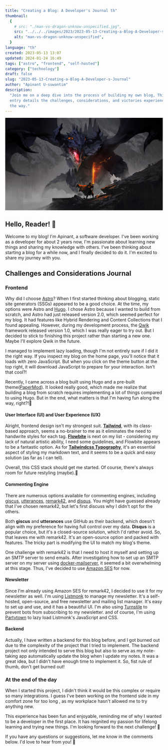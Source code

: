 ```yaml
---
title: "Creating a Blog: A Developer's Journal th"
thumbnail:
  {
    # src: "./man-vs-dragon-unknow-unspecified.jpg",
    src: "../../../images/2023/2023-05-13-Creating-a-Blog-A-Developer-s-Journal/man-vs-dragon-unknow-unspecified.jpg",
    alt: "man-vs-dragon-unknow-unspecified",
  }
language: "th"
created: 2023-05-13 13:07
updated: 2024-01-24 16:49
tags: ["astro", "frontend", "self-hosted"]
category: ["technology"]
draft: false
slug: "2023-05-13-Creating-a-Blog-A-Developer-s-Journal"
author: "Apinant U-suwantim"
description:
  "Join me on a deep dive into the process of building my own blog, This journal
  entry details the challenges, considerations, and victories experienced along
  the way."
---
```


![man-vs-dragon-unknow-unspecified](../../../images/2023/2023-05-13-Creating-a-Blog-A-Developer-s-Journal/man-vs-dragon-unknow-unspecified.jpg)

## Hello, Reader! 👋

Welcome to my blog! I'm Apinant, a software developer. I've been working as a
developer for about 2 years now, I'm passionate about learning new things and
sharing my knowledge with others. I've been thinking about starting a blog for a
while now, and I finally decided to do it. I'm excited to share my journey with
you.

## Challenges and Considerations Journal

### Frontend

Why did I choose [Astro](https://astro.build/)? When I first started thinking
about blogging, static site generators (SSGs) appeared to be a good choice. At
the time, my options were Astro and [Hugo](https://github.com/gohugoio/hugo). I
chose Astro because I wanted to build from scratch, and Astro had just released
version 2.0, which seemed perfect for my blog. It had features like Hybrid
Rendering and Content Collections that I found appealing. However, during my
development process, the [Qwik](https://github.com/BuilderIO/qwik) framework
released version 1.0, which I was really eager to try out. But I decided to
stick to finishing this project rather than starting a new one. Maybe I'll
explore Qwik in the future.

I managed to implement lazy loading, though I'm not entirely sure if I did it
the right way. If you inspect my blog on the home page, you'll notice that it
loads with zero JavaScript. But when you click on the theme button at the top
right, it will download JavaScript to prepare for your interaction. Isn't that
cool?!

Recently, I came across a blog built using Hugo and a pre-built
theme([PaperMod](https://github.com/adityatelange/hugo-PaperMod)). It looked
really good, which made me realize that building a blog from scratch requires
implementing a lot of things compared to using Hugo. But in the end, what
matters is that I'm having fun along the way, right?!🤔

#### User Interface (UI) and User Experience (UX)

Alright, frontend design isn't my strongest suit.
**[Tailwind](https://tailwindcss.com/)**, with its class-based approach, seems a
no-brainer to me as it eliminates the need to handwrite styles for each tag.
**[Flowbite](https://github.com/themesberg/flowbite)** is next on my list -
considering my lack of natural artistic ability, I need some guidelines, and
Flowbite appears to be a fantastic option. As for
**[Tailwindcss Typography](https://github.com/tailwindlabs/tailwindcss-typography)**,
it's an essential aspect of styling my markdown text, and it seems to be a quick
and easy solution (as far as I can tell).

Overall, this CSS stack should get me started. Of course, there's always room
for future restyling (maybe).🫠

#### Commenting Engine

There are numerous options available for commenting engines, including
[giscus](https://github.com/giscus/giscus),
[utterances](https://github.com/utterance/utterances),
[remark42](https://github.com/umputun/remark42), and
[disqus](https://disqus.com/). You might have guessed already that I've chosen
remark42, but let's first discuss why I didn't opt for the others.

Both **giscus** and **utterances** use GitHub as their backend, which doesn't
align with my preference for having full control over my data. **Disqus** is a
popular choice, but it's a closed-source solution, which I'd rather avoid. So,
that leaves me with remark42. It's an open-source option and packed with
features. The tricky part is modifying the UI to match my blog's theme.

One challenge with remark42 is that I need to host it myself and setting up an
SMTP server to send emails. After investigating how to set up an SMTP server on
my server using
[docker-mailserver](https://github.com/docker-mailserver/docker-mailserver), it
seemed a bit overwhelming at this stage. Thus, I've decided to use
[Amazon SES](https://aws.amazon.com/ses/) for now.

#### Newsletter

Since I'm already using Amazon SES for remark42, I decided to use it for my
newsletter as well. I'm using [Listmonk](https://github.com/knadh/listmonk) to
manage my newsletter. It's a self-hosted, open-source, and free newsletter and
mailing list manager. It's easy to set up and use, and it has a beautiful UI.
I'm also using [Turnstile](https://www.cloudflare.com/products/turnstile/) to
prevent bots from subscribing to my newsletter. and of course, I'm using
[Partytown](https://partytown.builder.io/) to lazy load Listmonk's JavaScript
and CSS.

#### Backend

Actually, I have written a backend for this blog before, and I got burned out
due to the complexity of the project that I tried to implement. The backend
project not only intended to serve this blog but also to serve as my note-taking
app automatically update the blog when I update my notes. It was a great idea,
but I didn't have enough time to implement it. So, fist rule of thumb, don't get
burned out!

### At the end of the day

When I started this project, I didn't think it would be this complex or require
so many integrations. I guess I've been working on the frontend side in my
comfort zone for too long , as my workplace hasn't allowed me to try anything
new.

This experience has been fun and enjoyable, reminding me of why I wanted to be a
developer in the first place. It has reignited my passion for lifelong learning
and trying new things. I'm looking forward to the next challenge! 🚀

If you have any questions or suggestions, let me know in the comments below. I'd
love to hear from you! 👋
